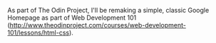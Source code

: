As part of The Odin Project, I'll be remaking a simple, classic Google Homepage as part of Web Development 101 (http://www.theodinproject.com/courses/web-development-101/lessons/html-css).
